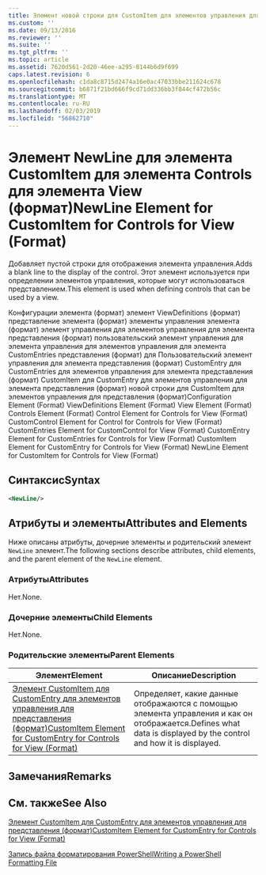 ```yaml
---
title: Элемент новой строки для CustomItem для элементов управления для представления (формат) | Документация Майкрософт
ms.custom: ''
ms.date: 09/13/2016
ms.reviewer: ''
ms.suite: ''
ms.tgt_pltfrm: ''
ms.topic: article
ms.assetid: 7620d561-2d20-46ee-a295-8144b6d9f699
caps.latest.revision: 6
ms.openlocfilehash: c1da8c8715d2474a16e0ac47033bbe211624c678
ms.sourcegitcommit: b6871f21bd666f9cd71dd336bb3f844cf472b56c
ms.translationtype: MT
ms.contentlocale: ru-RU
ms.lasthandoff: 02/03/2019
ms.locfileid: "56862710"
---
```

# <a name="newline-element-for-customitem-for-controls-for-view-format"></a><span data-ttu-id="6b847-102">Элемент NewLine для элемента CustomItem для элемента Controls для элемента View (формат)</span><span class="sxs-lookup"><span data-stu-id="6b847-102">NewLine Element for CustomItem for Controls for View (Format)</span></span>

<span data-ttu-id="6b847-103">Добавляет пустой строки для отображения элемента управления.</span><span class="sxs-lookup"><span data-stu-id="6b847-103">Adds a blank line to the display of the control.</span></span> <span data-ttu-id="6b847-104">Этот элемент используется при определении элементов управления, которые могут использоваться представлением.</span><span class="sxs-lookup"><span data-stu-id="6b847-104">This element is used when defining controls that can be used by a view.</span></span>

<span data-ttu-id="6b847-105">Конфигурации элемента (формат) элемент ViewDefinitions (формат) представление элемента (формат) элементы управления элемента (формат) элемент управления для элементов управления для элемента представления (формат) пользовательский элемент управления для элемента управления для элементов управления для элемента CustomEntries представления (формат) для Пользовательский элемент управления для элемента представления (формат) CustomEntry для CustomEntries для элементов управления для элемента представления (формат) CustomItem для CustomEntry для элементов управления для элемента представления (формат) новой строки для CustomItem для элементов управления для представления (формат)</span><span class="sxs-lookup"><span data-stu-id="6b847-105">Configuration Element (Format) ViewDefinitions Element (Format) View Element (Format) Controls Element (Format) Control Element for Controls for View (Format) CustomControl Element for Control for Controls for View (Format) CustomEntries Element for CustomControl for View (Format) CustomEntry Element for CustomEntries for Controls for View (Format) CustomItem Element for CustomEntry for Controls for View (Format) NewLine Element for CustomItem for Controls for View (Format)</span></span>

## <a name="syntax"></a><span data-ttu-id="6b847-106">Синтаксис</span><span class="sxs-lookup"><span data-stu-id="6b847-106">Syntax</span></span>

```xml
<NewLine/>
```

## <a name="attributes-and-elements"></a><span data-ttu-id="6b847-107">Атрибуты и элементы</span><span class="sxs-lookup"><span data-stu-id="6b847-107">Attributes and Elements</span></span>

<span data-ttu-id="6b847-108">Ниже описаны атрибуты, дочерние элементы и родительский элемент `NewLine` элемент.</span><span class="sxs-lookup"><span data-stu-id="6b847-108">The following sections describe attributes, child elements, and the parent element of the `NewLine` element.</span></span>

### <a name="attributes"></a><span data-ttu-id="6b847-109">Атрибуты</span><span class="sxs-lookup"><span data-stu-id="6b847-109">Attributes</span></span>

<span data-ttu-id="6b847-110">Нет.</span><span class="sxs-lookup"><span data-stu-id="6b847-110">None.</span></span>

### <a name="child-elements"></a><span data-ttu-id="6b847-111">Дочерние элементы</span><span class="sxs-lookup"><span data-stu-id="6b847-111">Child Elements</span></span>

<span data-ttu-id="6b847-112">Нет.</span><span class="sxs-lookup"><span data-stu-id="6b847-112">None.</span></span>

### <a name="parent-elements"></a><span data-ttu-id="6b847-113">Родительские элементы</span><span class="sxs-lookup"><span data-stu-id="6b847-113">Parent Elements</span></span>

|<span data-ttu-id="6b847-114">Элемент</span><span class="sxs-lookup"><span data-stu-id="6b847-114">Element</span></span>|<span data-ttu-id="6b847-115">Описание</span><span class="sxs-lookup"><span data-stu-id="6b847-115">Description</span></span>|
|-------------|-----------------|
|[<span data-ttu-id="6b847-116">Элемент CustomItem для CustomEntry для элементов управления для представления (формат)</span><span class="sxs-lookup"><span data-stu-id="6b847-116">CustomItem Element for CustomEntry for Controls for View (Format)</span></span>](./customitem-element-for-customentry-for-controls-for-view-format.md)|<span data-ttu-id="6b847-117">Определяет, какие данные отображаются с помощью элемента управления и как он отображается.</span><span class="sxs-lookup"><span data-stu-id="6b847-117">Defines what data is displayed by the control and how it is displayed.</span></span>|

## <a name="remarks"></a><span data-ttu-id="6b847-118">Замечания</span><span class="sxs-lookup"><span data-stu-id="6b847-118">Remarks</span></span>

## <a name="see-also"></a><span data-ttu-id="6b847-119">См. также</span><span class="sxs-lookup"><span data-stu-id="6b847-119">See Also</span></span>

[<span data-ttu-id="6b847-120">Элемент CustomItem для CustomEntry для элементов управления для представления (формат)</span><span class="sxs-lookup"><span data-stu-id="6b847-120">CustomItem Element for CustomEntry for Controls for View (Format)</span></span>](./customitem-element-for-customentry-for-controls-for-view-format.md)

[<span data-ttu-id="6b847-121">Запись файла форматирования PowerShell</span><span class="sxs-lookup"><span data-stu-id="6b847-121">Writing a PowerShell Formatting File</span></span>](./writing-a-powershell-formatting-file.md)
